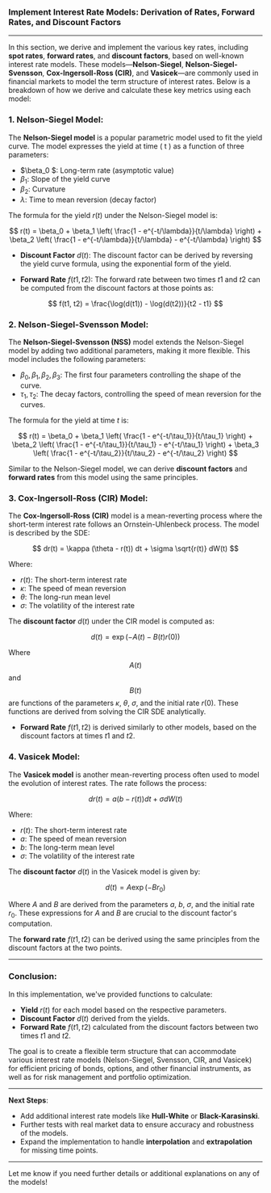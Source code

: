 
  
### Implement Interest Rate Models: Derivation of Rates, Forward Rates, and Discount Factors

---

In this section, we derive and implement the various key rates, including **spot rates**, **forward rates**, and **discount factors**, based on well-known interest rate models. These models—**Nelson-Siegel**, **Nelson-Siegel-Svensson**, **Cox-Ingersoll-Ross (CIR)**, and **Vasicek**—are commonly used in financial markets to model the term structure of interest rates. 
Below is a breakdown of how we derive and calculate these key metrics using each model:

### **1. Nelson-Siegel Model**:

The **Nelson-Siegel model** is a popular parametric model used to fit the yield curve. The model expresses the yield at time \( t \) as a function of three parameters:
- $\beta_0 $: Long-term rate (asymptotic value)
- $\beta_1$: Slope of the yield curve
- $\beta_2$: Curvature
- $\lambda$: Time to mean reversion (decay factor)

The formula for the yield $r(t)$ under the Nelson-Siegel model is:

$$
r(t) = \beta_0 + \beta_1 \left( \frac{1 - e^{-t/\lambda}}{t/\lambda} \right) + \beta_2 \left( \frac{1 - e^{-t/\lambda}}{t/\lambda} - e^{-t/\lambda} \right)
$$

- **Discount Factor** $d(t)$: The discount factor can be derived by reversing the yield curve formula, using the exponential form of the yield.
  
- **Forward Rate** $f(t1, t2)$: The forward rate between two times $t1$ and $t2$ can be computed from the discount factors at those points as:

$$
f(t1, t2) = \frac{\log(d(t1)) - \log(d(t2))}{t2 - t1}
$$

### **2. Nelson-Siegel-Svensson Model**:

The **Nelson-Siegel-Svensson (NSS)** model extends the Nelson-Siegel model by adding two additional parameters, making it more flexible. This model includes the following parameters:
- $\beta_0, \beta_1, \beta_2, \beta_3$: The first four parameters controlling the shape of the curve.
- $\tau_1, \tau_2$: The decay factors, controlling the speed of mean reversion for the curves.

The formula for the yield at time $t$ is:

$$
r(t) = \beta_0 + \beta_1 \left( \frac{1 - e^{-t/\tau_1}}{t/\tau_1} \right) + \beta_2 \left( \frac{1 - e^{-t/\tau_1}}{t/\tau_1} - e^{-t/\tau_1} \right) + \beta_3 \left( \frac{1 - e^{-t/\tau_2}}{t/\tau_2} - e^{-t/\tau_2} \right)
$$

Similar to the Nelson-Siegel model, we can derive **discount factors** and **forward rates** from this model using the same principles.

### **3. Cox-Ingersoll-Ross (CIR) Model**:

The **Cox-Ingersoll-Ross (CIR)** model is a mean-reverting process where the short-term interest rate follows an Ornstein-Uhlenbeck process. The model is described by the SDE:

$$
dr(t) = \kappa (\theta - r(t)) dt + \sigma \sqrt{r(t)} dW(t)
$$

Where:
- $r(t)$: The short-term interest rate
- $\kappa$: The speed of mean reversion
- $\theta$: The long-run mean level
- $\sigma$: The volatility of the interest rate

The **discount factor** $d(t)$ under the CIR model is computed as:

$$
d(t) = \exp \left( - A(t) - B(t) r(0) \right)
$$

Where $$A(t)$$ and $$B(t)$$ are functions of the parameters $\kappa$, $\theta$, $\sigma$, and the initial rate $r(0)$. These functions are derived from solving the CIR SDE analytically.

- **Forward Rate** $f(t1, t2)$ is derived similarly to other models, based on the discount factors at times $t1$ and $t2$.

### **4. Vasicek Model**:

The **Vasicek model** is another mean-reverting process often used to model the evolution of interest rates. The rate follows the process:

$$
dr(t) = a(b - r(t)) dt + \sigma dW(t)
$$

Where:
- $r(t)$: The short-term interest rate
- $a$: The speed of mean reversion
- $b$: The long-term mean level
- $\sigma$: The volatility of the interest rate

The **discount factor** $d(t)$ in the Vasicek model is given by:

$$
d(t) = A \exp(-B r_0)
$$

Where $A$ and $B$ are derived from the parameters $a$,  $b$, $\sigma$, and the initial rate $r_0$. These expressions for $A$ and $B$ are crucial to the discount factor's computation.

The **forward rate** $f(t1, t2)$ can be derived using the same principles from the discount factors at the two points.

---

### **Conclusion**:

In this implementation, we've provided functions to calculate:
- **Yield** $r(t)$ for each model based on the respective parameters.
- **Discount Factor** $d(t)$ derived from the yields.
- **Forward Rate** $f(t1, t2)$ calculated from the discount factors between two times $t1$ and $t2$.

The goal is to create a flexible term structure that can accommodate various interest rate models (Nelson-Siegel, Svensson, CIR, and Vasicek) for efficient pricing of bonds, options, and other financial instruments, as well as for risk management and portfolio optimization.

---

**Next Steps**:  
- Add additional interest rate models like **Hull-White** or **Black-Karasinski**.
- Further tests with real market data to ensure accuracy and robustness of the models.
- Expand the implementation to handle **interpolation** and **extrapolation** for missing time points.

---

Let me know if you need further details or additional explanations on any of the models!
